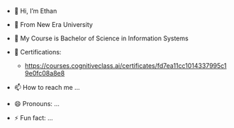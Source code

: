 - 👋 Hi, I’m Ethan
- 👀 From New Era University
- 🌱 My Course is Bachelor of Science in Information Systems
- 💞️ Certifications:
   - https://courses.cognitiveclass.ai/certificates/fd7ea11cc1014337995c19e0fc08a8e8

- 📫 How to reach me ...
- 😄 Pronouns: ...
- ⚡ Fun fact: ...

<!---
Ethannzkie/Ethannzkie is a ✨ special ✨ repository because its `README.md` (this file) appears on your GitHub profile.
You can click the Preview link to take a look at your changes.
--->
